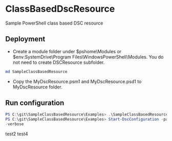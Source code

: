 # ClassBasedDscResource
Sample PowerShell class based DSC resource

## Deployment

* Create a module folder under $pshome\Modules or $env:SystemDrive\Program Files\WindowsPowerShell\Modules. You do not need to create DSCResource subfolder.
```PowerShell
md SampleClassBasedResource
```
* Copy the MyDscResource.psm1 and MyDscResource.psd1 to MyDscResource folder.

## Run configuration

```PowerShell
PS C:\git\SampleClassBasedResource\Examples> .\SampleClassBasedResourceConfiguration.ps1
PS C:\git\SampleClassBasedResource\Examples> Start-DscConfiguration -path .\SampleClassBasedResourceConfiguration -wait
-verbose
```
test2
test4
